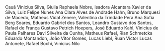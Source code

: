 Cauã Vinicius Silva, Giulia Raphaela Nobre, Isadora Alcantara Xavier da Silva, Luiz Felipe Nunes
Ana Clara Alves de Andrade Hahn, Bruno Marquesi de Macedo, Matheus Vidal Zenere, Valentina da Trindade Pera
Ana Sofia Berg Soares, Eduardo Gabriel dos Santos, Leandro Gustavo dos Santos, Rafael de França
Gustavo Petrich Hoepers, José Eduardo Kahl, Vinicius de Paula Palhares
Davi Silveira da Cunha, Matheus Rafael, Rian Schmetcka
Eduardo Montandon, João Vitor Gomes, Lucas Liebl, Ruan Victor
Lucas Antonete, Rafael Bochi, Vinicius Nilo